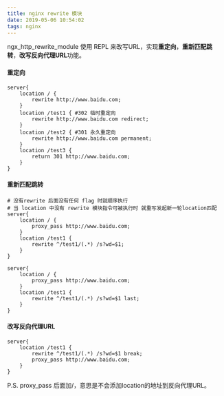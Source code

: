 ```yaml
---
title: nginx rewrite 模块
date: 2019-05-06 10:54:02
tags: nginx
---
```

ngx_http_rewrite_module 使用 REPL 来改写URL，实现**重定向**，**重新匹配跳转**，**改写反向代理URL**功能。
<!-- more -->
#### 重定向

```
server{
    location / {
        rewrite http://www.baidu.com;
    }
    location /test1 { #302 临时重定向
        rewrite http://www.baidu.com redirect;
    }
    location /test2 { #301 永久重定向
        rewrite http://www.baidu.com permanent;
    }
    location /test3 {
        return 301 http://www.baidu.com;
    }
}
```

#### 重新匹配跳转
```
# 没有rewrite 后面没有任何 flag 时就顺序执行 
# 当 location 中没有 rewrite 模块指令可被执行时 就重写发起新一轮location匹配
server{
    location / {
        proxy_pass http://www.baidu.com;
    }
    location /test1 {
        rewrite ^/test1/(.*) /s?wd=$1;
    }
}
```
```
server{
    location / {
        proxy_pass http://www.baidu.com;
    }
    location /test1 {
        rewrite ^/test1/(.*) /s?wd=$1 last;
    }
}
```

#### 改写反向代理URL
```
server{
    location /test1 {
        rewrite ^/test1/(.*) /s?wd=$1 break;
        proxy_pass http://www.baidu.com;
    }
}
```

P.S. proxy_pass 后面加/，意思是不会添加location的地址到反向代理URL。